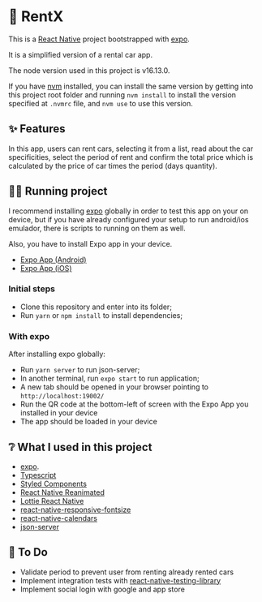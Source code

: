 # 🚗 RentX

This is a [React Native](https://reactnative.dev/) project bootstrapped with [expo](https://expo.dev/).

It is a simplified version of a rental car app.

The node version used in this project is v16.13.0.

If you have [nvm](https://github.com/nvm-sh/nvm) installed, you can install the same version by getting into this project root folder and running `nvm install` to install the version specified at `.nvmrc` file, and `nvm use` to use this version.

## ✨ Features

In this app, users can rent cars, selecting it from a list, read about the car specificities, select the period of rent and confirm the total price which is calculated by the price of car times the period (days quantity).

## 🏃‍♂️ Running project

I recommend installing [expo](https://expo.dev/) globally in order to test this app on your on device, but if you have already configured your setup to run android/ios emulador, there is scripts to running on them as well.

Also, you have to install Expo app in your device.

- [Expo App (Android)](https://play.google.com/store/apps/details?id=host.exp.exponent)
- [Expo App (iOS)](https://apps.apple.com/app/expo-go/id982107779)

### Initial steps 

- Clone this repository and enter into its folder;
- Run `yarn` or `npm install` to install dependencies;

### With expo

After installing expo globally:

- Run `yarn server` to run json-server;
- In another terminal, run `expo start` to run application;
- A new tab should be opened in your browser pointing to `http://localhost:19002/`
- Run the QR code at the bottom-left of screen with the Expo App you installed in your device
- The app should be loaded in your device

## ❔ What I used in this project

- [expo](https://expo.dev/).
- [Typescript](https://www.typescriptlang.org/docs/)
- [Styled Components](https://styled-components.com/docs)
- [React Native Reanimated](https://docs.swmansion.com/react-native-reanimated/)
- [Lottie React Native](https://github.com/lottie-react-native/lottie-react-native)
- [react-native-responsive-fontsize](https://www.npmjs.com/package/react-native-responsive-fontsize)
- [react-native-calendars](https://github.com/wix/react-native-calendars)
- [json-server](https://www.npmjs.com/package/json-server)

## 🚧 To Do

- Validate period to prevent user from renting already rented cars
- Implement integration tests with [react-native-testing-library](https://testing-library.com/docs/react-native-testing-library/intro)
- Implement social login with google and app store